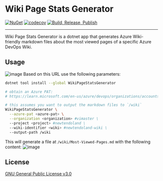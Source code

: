 # Wiki Page Stats Generator

[![NuGet](https://img.shields.io/nuget/v/WikiPageStatsGenerator)](https://www.nuget.org/packages/WikiPageStatsGenerator) [![codecov](https://codecov.io/gh/ViMaSter/wiki-page-stats-generator/branch/main/graph/badge.svg?token=T7ESI3L6ZN)](https://codecov.io/gh/ViMaSter/wiki-page-stats-generator) [![Build, Release, Publish](https://github.com/ViMaSter/wiki-page-stats-generator/actions/workflows/build-release-publish.yml/badge.svg)](https://github.com/ViMaSter/wiki-page-stats-generator/actions/workflows/build-release-publish.yml)

---

Wiki Page Stats Generator is a dotnet app that generates Azure Wiki-friendly markdown files about the most viewed pages of a specific Azure DevOps Wiki.  
## Usage

![image](https://user-images.githubusercontent.com/1689033/229325689-b2d8a4bb-c6b2-4b0e-8fce-291de88da53c.png)
Based on this URL use the following parameters:
```bash
dotnet tool install --global WikiPageStatsGenerator

# obtain an Azure PAT:
# https://learn.microsoft.com/en-us/azure/devops/organizations/accounts/use-personal-access-tokens-to-authenticate?view=azure-devops&tabs=Windows#create-a-pat 

# this assumes you want to output the markdown files to `/wiki`
WikiPageStatsGenerator \
  --azure-pat <azure-pat> \
  --organization <organization> #vimaster \
  --project <project> #newtendoland \
  --wiki-identifier <wiki> #newtendoland-wiki \
  --output-path /wiki
```

This will generate a file at `/wiki/Most-Viewed-Pages.md` with the following content:
![image](https://user-images.githubusercontent.com/1689033/229325776-9c4abc8a-71c3-4f61-8267-e998b29bf7c7.png)

## License

[GNU General Public License v3.0](https://choosealicense.com/licenses/gpl-3.0/)
